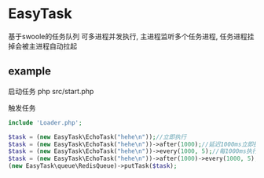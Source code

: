 # EasyTask
基于swoole的任务队列
可多进程并发执行, 主进程监听多个任务进程, 任务进程挂掉会被主进程自动拉起
## example

启动任务 php src/start.php

触发任务
```php
include 'Loader.php';

$task = (new EasyTask\EchoTask("hehe\n"));//立即执行
$task = (new EasyTask\EchoTask("hehe\n"))->after(1000);//延迟1000ms立即执行
$task = (new EasyTask\EchoTask("hehe\n"))->every(1000, 5);//每1000ms执行一次, 共执行5次。不设置次数, 则一直重复执行
$task = (new EasyTask\EchoTask("hehe\n"))->after(1000)->every(1000, 5);//1000ms后, 每1000ms执行一次, 共执行5次。不设置次数, 则一直重复执行
(new EasyTask\queue\RedisQueue)->putTask($task);
```